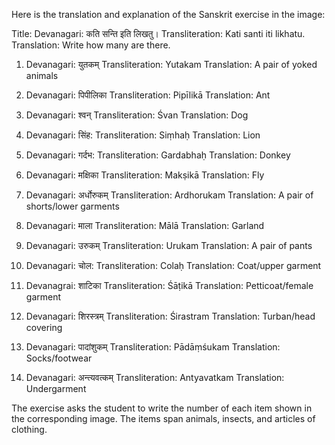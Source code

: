 Here is the translation and explanation of the Sanskrit exercise in the image:

Title:
Devanagari: कति सन्ति इति लिखतु।
Transliteration: Kati santi iti likhatu.
Translation: Write how many are there.

1. Devanagari: युतकम्
Transliteration: Yutakam
Translation: A pair of yoked animals

2. Devanagari: पिपीलिका
Transliteration: Pipīlikā
Translation: Ant

3. Devanagari: श्वन्
Transliteration: Śvan
Translation: Dog

4. Devanagari: सिंह:
Transliteration: Siṃhaḥ
Translation: Lion

5. Devanagari: गर्दभ:
Transliteration: Gardabhaḥ
Translation: Donkey

6. Devanagari: मक्षिका
Transliteration: Makṣikā
Translation: Fly

7. Devanagari: अर्धोरुकम्
Transliteration: Ardhorukam
Translation: A pair of shorts/lower garments

8. Devanagari: माला
Transliteration: Mālā
Translation: Garland

9. Devanagari: उरुकम्
Transliteration: Urukam
Translation: A pair of pants

10. Devanagari: चोल:
Transliteration: Colaḥ
Translation: Coat/upper garment

11. Devanagrai: शाटिका
Transliteration: Śāṭikā
Translation: Petticoat/female garment

12. Devanagari: शिरस्त्रम्
Transliteration: Śirastram
Translation: Turban/head covering

13. Devanagari: पादांशुकम्
Transliteration: Pādāṃśukam
Translation: Socks/footwear

14. Devanagari: अन्त्यवत्कम्
Transliteration: Antyavatkam
Translation: Undergarment

The exercise asks the student to write the number of each item shown in the corresponding image. The items span animals, insects, and articles of clothing.
